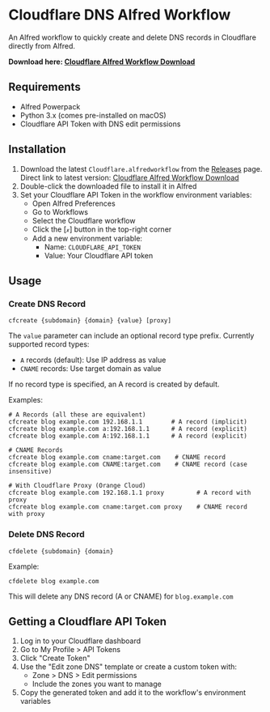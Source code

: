 # Cloudflare DNS Alfred Workflow

An Alfred workflow to quickly create and delete DNS records in Cloudflare directly from Alfred.

**Download here: [Cloudflare Alfred Workflow Download](https://github.com/pbdco/cloudflare-alfredworkflow/releases/latest/download/Cloudflare.alfredworkflow)**

## Requirements

- Alfred Powerpack
- Python 3.x (comes pre-installed on macOS)
- Cloudflare API Token with DNS edit permissions

## Installation

1. Download the latest `Cloudflare.alfredworkflow` from the [Releases](../../releases) page. Direct link to latest version: [Cloudflare Alfred Workflow Download](https://github.com/pbdco/cloudflare-alfredworkflow/releases/latest/download/Cloudflare.alfredworkflow)
2. Double-click the downloaded file to install it in Alfred
3. Set your Cloudflare API Token in the workflow environment variables:
   - Open Alfred Preferences
   - Go to Workflows
   - Select the Cloudflare workflow
   - Click the [𝓍] button in the top-right corner
   - Add a new environment variable:
     - Name: `CLOUDFLARE_API_TOKEN`
     - Value: Your Cloudflare API token

## Usage

### Create DNS Record
```
cfcreate {subdomain} {domain} {value} [proxy]
```

The `value` parameter can include an optional record type prefix. Currently supported record types:
- `A` records (default): Use IP address as value
- `CNAME` records: Use target domain as value

If no record type is specified, an A record is created by default.

Examples:
```
# A Records (all these are equivalent)
cfcreate blog example.com 192.168.1.1        # A record (implicit)
cfcreate blog example.com a:192.168.1.1      # A record (explicit)
cfcreate blog example.com A:192.168.1.1      # A record (explicit)

# CNAME Records
cfcreate blog example.com cname:target.com    # CNAME record
cfcreate blog example.com CNAME:target.com    # CNAME record (case insensitive)

# With Cloudflare Proxy (Orange Cloud)
cfcreate blog example.com 192.168.1.1 proxy         # A record with proxy
cfcreate blog example.com cname:target.com proxy    # CNAME record with proxy
```

### Delete DNS Record
```
cfdelete {subdomain} {domain}
```
Example:
```
cfdelete blog example.com
```
This will delete any DNS record (A or CNAME) for `blog.example.com`

## Getting a Cloudflare API Token

1. Log in to your Cloudflare dashboard
2. Go to My Profile > API Tokens
3. Click "Create Token"
4. Use the "Edit zone DNS" template or create a custom token with:
   - Zone > DNS > Edit permissions
   - Include the zones you want to manage
5. Copy the generated token and add it to the workflow's environment variables 